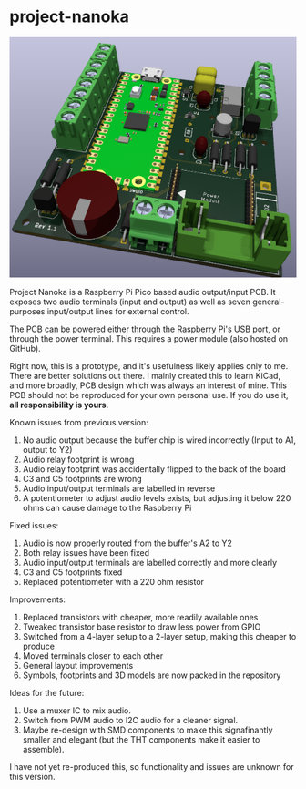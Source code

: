 # project-nanoka
![KiCad 3D render](/assets/3d-render.png)

Project Nanoka is a Raspberry Pi Pico based audio output/input PCB. It exposes two audio terminals (input and output) as well as seven general-purposes input/output lines for external control. 

The PCB can be powered either through the Raspberry Pi's USB port, or through the power terminal. This requires a power module (also hosted on GitHub).

Right now, this is a prototype, and it's usefulness likely applies only to me. There are better solutions out there. I mainly created this to learn KiCad, and more broadly, PCB design which was always an interest of mine. This PCB should not be reproduced for your own personal use. If you do use it, **all responsibility is yours**. 

Known issues from previous version:
1. No audio output because the buffer chip is wired incorrectly (Input to A1, output to Y2)
2. Audio relay footprint is wrong
3. Audio relay footprint was accidentally flipped to the back of the board
4. C3 and C5 footprints are wrong
5. Audio input/output terminals are labelled in reverse
6. A potentiometer to adjust audio levels exists, but adjusting it below 220 ohms can cause damage to the Raspberry Pi

Fixed issues:
1. Audio is now properly routed from the buffer's A2 to Y2
2. Both relay issues have been fixed
3. Audio input/output terminals are labelled correctly and more clearly
4. C3 and C5 footprints fixed
5. Replaced potentiometer with a 220 ohm resistor

Improvements:
1. Replaced transistors with cheaper, more readily available ones
2. Tweaked transistor base resistor to draw less power from GPIO
4. Switched from a 4-layer setup to a 2-layer setup, making this cheaper to produce
5. Moved terminals closer to each other
6. General layout improvements
7. Symbols, footprints and 3D models are now packed in the repository

Ideas for the future:
1. Use a muxer IC to mix audio.
2. Switch from PWM audio to I2C audio for a cleaner signal.
3. Maybe re-design with SMD components to make this signafinantly smaller and elegant (but the THT components make it easier to assemble).

I have not yet re-produced this, so functionality and issues are unknown for this version.
